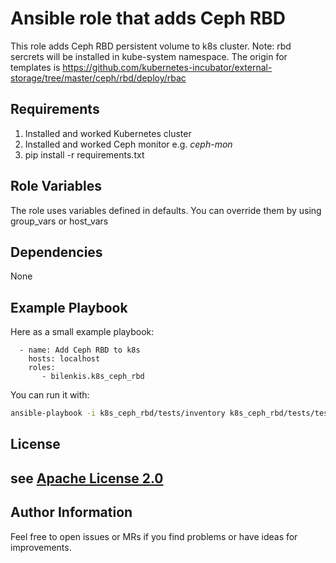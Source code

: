 Ansible role that adds Ceph RBD
=========

This role adds Ceph RBD persistent volume to k8s cluster.
Note: rbd sercrets will be installed in kube-system namespace.
The origin for templates is https://github.com/kubernetes-incubator/external-storage/tree/master/ceph/rbd/deploy/rbac

Requirements
------------

1. Installed and worked Kubernetes cluster
2. Installed and worked Ceph monitor e.g. *ceph-mon*
3. pip install -r requirements.txt

Role Variables
--------------

The role uses variables defined in defaults. You can override them by using group_vars or host_vars

Dependencies
------------

None

Example Playbook
----------------

Here as a small example playbook:

```
  - name: Add Ceph RBD to k8s
    hosts: localhost
    roles:
       - bilenkis.k8s_ceph_rbd
```

You can run it with:

```sh
ansible-playbook -i k8s_ceph_rbd/tests/inventory k8s_ceph_rbd/tests/test.yml
```

License
-------

## see [ Apache License 2.0 ]( LICENSE )

Author Information
------------------

Feel free to open issues or MRs if you find problems or have ideas for improvements.

